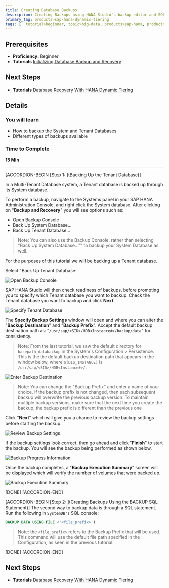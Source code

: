```yaml
---
title: Creating Database Backups
description: Creating Backups using HANA Studio's backup editor and SQL console.
primary_tag: products>sap-hana-dynamic-tiering
tags: [  tutorial>beginner, topic>big-data, products>sap-hana, products>sap-hana-dynamic-tiering, products>sap-hana-studio ]
---
```


## Prerequisites
 - **Proficiency:** Beginner
 - **Tutorials** [Initializing Database Backup and Recovery](https://www.sap.com/developer/tutorials/dt-backup-recovery-part1.html)


## Next Steps
 - **Tutorials** [Database Recovery With HANA Dynamic Tiering](https://www.sap.com/developer/tutorials/dt-backup-recovery-part3.html)

## Details
### You will learn
- How to backup the System and Tenant Databases
- Different types of backups available

### Time to Complete
**15 Min**

---

[ACCORDION-BEGIN [Step 1: ](Backing Up the Tenant Database)]

In a Multi-Tenant Database system, a Tenant database is backed up through its System database.

To perform a backup, navigate to the Systems panel in your SAP HANA Administration Console, and right click the System database. After clicking on "**Backup and Recovery**" you will see options such as:
- Open Backup Console
- Back Up System Database...
- Back Up Tenant Database...

> Note: You can also use the Backup Console, rather than selecting "Back Up System Database..."" to backup your System Database as well.

For the purposes of this tutorial we will be backing up a Tenant database.

Select "Back Up Tenant Database:

![Open Backup Console](open-backup-console.png)

SAP HANA Studio will then check readiness of backups, before prompting you to specify which Tenant database you want to backup. Check the Tenant database you want to backup and click **Next**.

![Specify Tenant Database](specify-tenant-database.png)

The **Specify Backup Settings** window will open and where you can alter the "**Backup Destination**" and "**Backup Prefix**". Accept the default backup destination path as:
"`/usr/sap/<SID>/HDB<Instance#>/backup/data`"
for consistency.

> Note: From the last tutorial, we saw the default directory for `basepath_databackup` in the System's Configuration > Persistence. This is the the default backup destination path that appears in the window below, where `$(DIS_INSTANCE)` is `/usr/sap/<SID>/HDB<Instance#>/`.

![Enter Backup Destination](backup-destination-setting.png)

> Note: You can change the "Backup Prefix" and enter a name of your choice. If the backup prefix is not changed, then each subsequent backup will overwrite the previous backup version. To maintain multiple backup versions, make sure that the next time you create the backup, the backup prefix is different than the previous one

Click "**Next**" which will give you a chance to review the backup settings before starting the backup.

![Review Backup Settings](review-backup-settings.png)

If the backup settings look correct, then go ahead and click "**Finish**" to start the backup. You will see the backup being performed as shown below.

![Backup Progress Information](backup-progress.png)

Once the backup completes, a "**Backup Execution Summary**" screen will be displayed which will verify the number of volumes that were backed up.

![Backup Execution Summary](backup-execution-summary.png)

[DONE]
[ACCORDION-END]

[ACCORDION-BEGIN [Step 2: ](Creating Backups Using the BACKUP SQL Statement)]
The second way to backup data is through a SQL statement. Run the following in `SystemDB's` SQL console:

```SQL
BACKUP DATA USING FILE <'<file_prefix>')
```
> Note: the `<file_prefix>` refers to the Backup Prefix that will be used. This command will use the default file path specified in the Configuration, as seen in the previous tutorial.

[DONE]
[ACCORDION-END]

<!--
[ACCORDION-BEGIN [Additional Information: ](Creating Backups for the System Database Using the Backup Editor)]

Navigate to the the Systems panel in your SAP HANA Administration Console, and right click the System database. Select **Backup and Recovery** > **Open Backup Console**. This will then open the backup editor, which allows you to view options including the crrent destination path for the backup (located under the **Configuration** tab) and existing any existing backups (under the **Backup Catalog** tab). Click the "**Open Backup**" icon (highlighted in the screenshot below) to backup the System database.

![Open Backup Wizard](open-backup-wizard.png)

The remainder of the process is similar to the backup we performed in **Step 1** of this tutorial..

[DONE]
[ACCORDION-END]
-->

## Next Steps
 - **Tutorials** [Database Recovery With HANA Dynamic Tiering](https://www.sap.com/developer/tutorials/dt-backup-recovery-part3.html)
